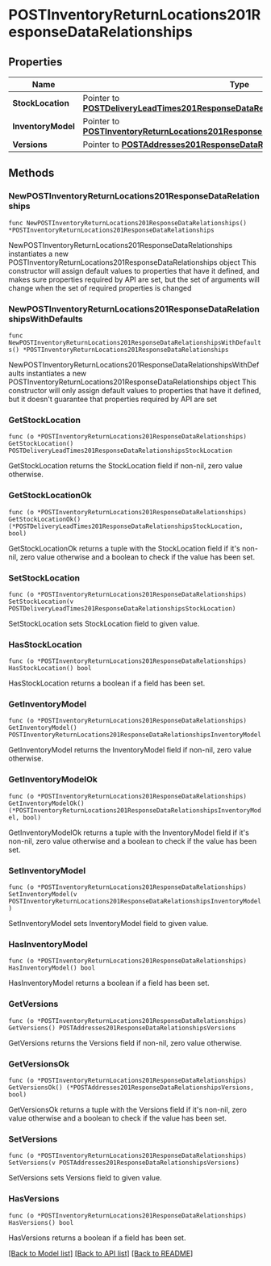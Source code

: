 # POSTInventoryReturnLocations201ResponseDataRelationships

## Properties

Name | Type | Description | Notes
------------ | ------------- | ------------- | -------------
**StockLocation** | Pointer to [**POSTDeliveryLeadTimes201ResponseDataRelationshipsStockLocation**](POSTDeliveryLeadTimes201ResponseDataRelationshipsStockLocation.md) |  | [optional] 
**InventoryModel** | Pointer to [**POSTInventoryReturnLocations201ResponseDataRelationshipsInventoryModel**](POSTInventoryReturnLocations201ResponseDataRelationshipsInventoryModel.md) |  | [optional] 
**Versions** | Pointer to [**POSTAddresses201ResponseDataRelationshipsVersions**](POSTAddresses201ResponseDataRelationshipsVersions.md) |  | [optional] 

## Methods

### NewPOSTInventoryReturnLocations201ResponseDataRelationships

`func NewPOSTInventoryReturnLocations201ResponseDataRelationships() *POSTInventoryReturnLocations201ResponseDataRelationships`

NewPOSTInventoryReturnLocations201ResponseDataRelationships instantiates a new POSTInventoryReturnLocations201ResponseDataRelationships object
This constructor will assign default values to properties that have it defined,
and makes sure properties required by API are set, but the set of arguments
will change when the set of required properties is changed

### NewPOSTInventoryReturnLocations201ResponseDataRelationshipsWithDefaults

`func NewPOSTInventoryReturnLocations201ResponseDataRelationshipsWithDefaults() *POSTInventoryReturnLocations201ResponseDataRelationships`

NewPOSTInventoryReturnLocations201ResponseDataRelationshipsWithDefaults instantiates a new POSTInventoryReturnLocations201ResponseDataRelationships object
This constructor will only assign default values to properties that have it defined,
but it doesn't guarantee that properties required by API are set

### GetStockLocation

`func (o *POSTInventoryReturnLocations201ResponseDataRelationships) GetStockLocation() POSTDeliveryLeadTimes201ResponseDataRelationshipsStockLocation`

GetStockLocation returns the StockLocation field if non-nil, zero value otherwise.

### GetStockLocationOk

`func (o *POSTInventoryReturnLocations201ResponseDataRelationships) GetStockLocationOk() (*POSTDeliveryLeadTimes201ResponseDataRelationshipsStockLocation, bool)`

GetStockLocationOk returns a tuple with the StockLocation field if it's non-nil, zero value otherwise
and a boolean to check if the value has been set.

### SetStockLocation

`func (o *POSTInventoryReturnLocations201ResponseDataRelationships) SetStockLocation(v POSTDeliveryLeadTimes201ResponseDataRelationshipsStockLocation)`

SetStockLocation sets StockLocation field to given value.

### HasStockLocation

`func (o *POSTInventoryReturnLocations201ResponseDataRelationships) HasStockLocation() bool`

HasStockLocation returns a boolean if a field has been set.

### GetInventoryModel

`func (o *POSTInventoryReturnLocations201ResponseDataRelationships) GetInventoryModel() POSTInventoryReturnLocations201ResponseDataRelationshipsInventoryModel`

GetInventoryModel returns the InventoryModel field if non-nil, zero value otherwise.

### GetInventoryModelOk

`func (o *POSTInventoryReturnLocations201ResponseDataRelationships) GetInventoryModelOk() (*POSTInventoryReturnLocations201ResponseDataRelationshipsInventoryModel, bool)`

GetInventoryModelOk returns a tuple with the InventoryModel field if it's non-nil, zero value otherwise
and a boolean to check if the value has been set.

### SetInventoryModel

`func (o *POSTInventoryReturnLocations201ResponseDataRelationships) SetInventoryModel(v POSTInventoryReturnLocations201ResponseDataRelationshipsInventoryModel)`

SetInventoryModel sets InventoryModel field to given value.

### HasInventoryModel

`func (o *POSTInventoryReturnLocations201ResponseDataRelationships) HasInventoryModel() bool`

HasInventoryModel returns a boolean if a field has been set.

### GetVersions

`func (o *POSTInventoryReturnLocations201ResponseDataRelationships) GetVersions() POSTAddresses201ResponseDataRelationshipsVersions`

GetVersions returns the Versions field if non-nil, zero value otherwise.

### GetVersionsOk

`func (o *POSTInventoryReturnLocations201ResponseDataRelationships) GetVersionsOk() (*POSTAddresses201ResponseDataRelationshipsVersions, bool)`

GetVersionsOk returns a tuple with the Versions field if it's non-nil, zero value otherwise
and a boolean to check if the value has been set.

### SetVersions

`func (o *POSTInventoryReturnLocations201ResponseDataRelationships) SetVersions(v POSTAddresses201ResponseDataRelationshipsVersions)`

SetVersions sets Versions field to given value.

### HasVersions

`func (o *POSTInventoryReturnLocations201ResponseDataRelationships) HasVersions() bool`

HasVersions returns a boolean if a field has been set.


[[Back to Model list]](../README.md#documentation-for-models) [[Back to API list]](../README.md#documentation-for-api-endpoints) [[Back to README]](../README.md)


